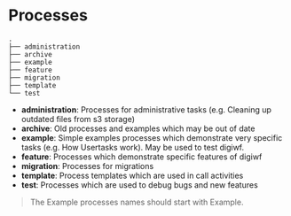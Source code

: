 # Processes

```
.
├── administration
├── archive
├── example
├── feature
├── migration
├── template
└── test
```

- **administration**: Processes for administrative tasks (e.g. Cleaning up outdated files from s3 storage)
- **archive**: Old processes and examples which may be out of date
- **example**: Simple examples processes which demonstrate very specific tasks (e.g. How Usertasks work). May be used to test digiwf.
- **feature**: Processes which demonstrate specific features of digiwf
- **migration**: Processes for migrations
- **template**: Process templates which are used in call activities
- **test**: Processes which are used to debug bugs and new features

> The Example processes names should start with Example.
